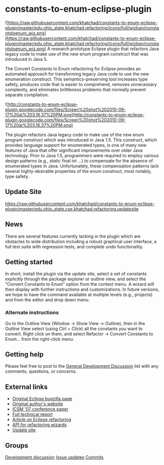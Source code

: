 # constants-to-enum-eclipse-plugin
![https://raw.githubusercontent.com/khatchad/constants-to-enum-eclipse-plugin/master/edu.ohio_state.khatchad.refactoring/icons/full/wizban/constantstoenum_wiz.png](https://raw.githubusercontent.com/khatchad/constants-to-enum-eclipse-plugin/master/edu.ohio_state.khatchad.refactoring/icons/full/wizban/constantstoenum_wiz.png) A research prototype Eclipse plugin that refactors Java legacy code to make use of the new enum program construct that was introduced in Java 5.

The Convert Constants to Enum refactoring for Eclipse provides an automated approach for transforming legacy Java code to use the new enumeration construct. This semantics-preserving tool increases type safety, produces code that is easier to comprehend, removes unnecessary complexity, and eliminates brittleness problems that normally prevent separate compilation.

![http://constants-to-enum-eclipse-plugin.googlecode.com/files/Screen%20shot%202010-09-17%20at%203.16.37%20PM.png](http://constants-to-enum-eclipse-plugin.googlecode.com/files/Screen%20shot%202010-09-17%20at%203.16.37%20PM.png)

The plugin refactors Java legacy code to make use of the new enum program construct which was introduced in Java 1.5. This construct, which provides language support for enumerated types, is one of many new features of Java that offer significant improvements over older Java technology. Prior to Java 1.5, programmers were required to employ various design patterns (e.g., static final int ...) to compensate for the absence of enumerated types in Java. Unfortunately, these compensation patterns lack several highly-desirable properties of the enum construct, most notably, type safety.

## Update Site #

https://raw.githubusercontent.com/khatchad/constants-to-enum-eclipse-plugin/master/edu.ohio_state.cse.khatchad.refactoring.updatesite

## News #
There are several features currently lacking in the plugin which are obstacles to wide distribution including a robust graphical user interface, a full test suite with regression tests, and complete undo functionality.

## Getting started #

In short, install the plugin via the update site, select a set of constants explicitly through the package explorer or outline view, and select the "Convert Constants to Enum" option from the context menu. A wizard will then display with further instructions and customizations. In future versions, we hope to have the command available at multiple levels (e.g., projects) and from the editor and drop down menu.

### Alternate instructions

Go to the Outline View (Window -> Show View -> Outline), then in the Outline View select (using Ctrl + Click) all the constants you want to convert. Right click on them, and select Refactor -> Convert Constants to Enum... from the right-click menu.

## Getting help #

Please feel free to post to the [General Development Discussion](http://groups.google.com/group/convert-constants-to-enum-dev) list with any comments, questions, or concerns.

## External links
- [Original Eclipse bugzilla page](http://bugs.eclipse.org/bugs/show_bug.cgi?id=200152)
- [Original author's website](http://openlab.citytech.cuny.edu/khatchad)
- [ICSM '07 conference paper](http://www.cse.ohio-state.edu/~rountev/presto/pubs/icsm07.pdf)
- [Full technical report](http://www.cse.ohio-state.edu/~rountev/presto/pubs/tr26.pdf)
- [Article on Eclipse refactoring](http://www.eclipse.org/articles/article.php?file=Article-Unleashing-the-Power-of-Refactoring/index.html)
- [API for refactoring wizards](http://tinyurl.com/298vzvr)
- [Update site](https://raw.githubusercontent.com/khatchad/constants-to-enum-eclipse-plugin/master/edu.ohio_state.cse.khatchad.refactoring.updatesite)

## Groups
[Development discussion](http://groups.google.com/group/convert-constants-to-enum-dev)
[Issue updates](http://groups.google.com/group/convert-constants-to-enum-issues)
[Commits](http://groups.google.com/group/convert-constants-to-enum-commits)
